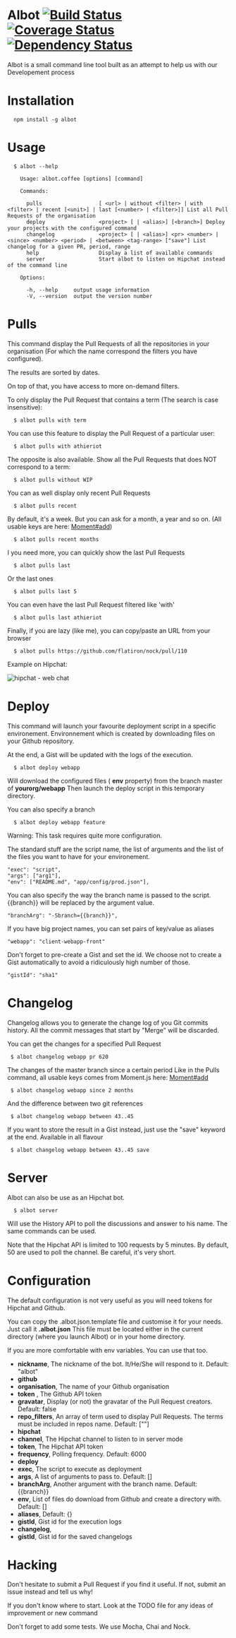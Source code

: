 Albot [![Build Status](https://secure.travis-ci.org/boxuk/albot.png)](http://travis-ci.org/boxuk/albot) [![Coverage Status](https://coveralls.io/repos/boxuk/albot/badge.png?branch=master)](https://coveralls.io/r/boxuk/albot?branch=master) [![Dependency Status](https://gemnasium.com/boxuk/albot.png)](https://gemnasium.com/boxuk/albot)
=====

Albot is a small command line tool built as an attempt to help us with our Developement process

Installation
============

      npm install -g albot

Usage
=====
 
      $ albot --help                                                                                                                                                                                                           

        Usage: albot.coffee [options] [command]

        Commands:

          pulls                  [ <url> | without <filter> | with <filter> | recent [<unit>] | last [<number> | <filter>]] List all Pull Requests of the organisation
          deploy                 <project> [ | <alias>] [<branch>] Deploy your projects with the configured command
          changelog              <project> [ | <alias>] <pr> <number> | <since> <number> <period> | <between> <tag-range> ["save"] List changelog for a given PR, period, range
          help                   Display a list of available commands
          server                 Start albot to listen on Hipchat instead of the command line

        Options:

          -h, --help     output usage information
          -V, --version  output the version number

Pulls
=====

This command display the Pull Requests of all the repositories in your organisation
(For which the name correspond the filters you have configured).

The results are sorted by dates.

On top of that, you have access to more on-demand filters.

To only display the Pull Request that contains a term (The search is case insensitive):

      $ albot pulls with term

You can use this feature to display the Pull Request of a particular user:

      $ albot pulls with athieriot

The opposite is also available. Show all the Pull Requests that does NOT correspond to a term:

      $ albot pulls without WIP

You can as well display only recent Pull Requests

      $ albot pulls recent

By default, it's a week. But you can ask for a month, a year and so on. (All usable keys are here: [Moment#add](http://momentjs.com/docs/#/manipulating/add/))

      $ albot pulls recent months
      
I you need more, you can quickly show the last Pull Requests

      $ albot pulls last

Or the last ones

      $ albot pulls last 5

You can even have the last Pull Request filtered like 'with'

      $ albot pulls last athieriot

Finally, if you are lazy (like me), you can copy/paste an URL from your browser

      $ albot pulls https://github.com/flatiron/nock/pull/110

Example on Hipchat:

![hipchat - web chat](https://f.cloud.github.com/assets/661901/550556/8410e2fe-c314-11e2-9c1f-eb2f56489e4b.png)

Deploy
======

This command will launch your favourite deployment script in a specific environement.
Environnement which is created by downloading files on your Github repository.

At the end, a Gist will be updated with the logs of the execution.

      $ albot deploy webapp

Will download the configured files ( __env__ property) from the branch master of __yourorg/webapp__ 
Then launch the deploy script in this temporary directory.

You can also specify a branch

      $ albot deploy webapp feature

Warning: This task requires quite more configuration.

The standard stuff are the script name, the list of arguments and the list of the files you want to have for your environement.

    "exec": "script",
    "args": ["arg1"],
    "env": ["README.md", "app/config/prod.json"],

You can also specify the way the branch name is passed to the script. {{branch}} will be replaced by the argument value.

    "branchArg": "-Sbranch={{branch}}",

If you have big project names, you can set pairs of key/value as aliases

    "webapp": "client-webapp-front"

Don't forget to pre-create a Gist and set the id.
We choose not to create a Gist automatically to avoid a ridiculously high number of those.

    "gistId": "sha1"

Changelog
=========

Changelog allows you to generate the change log of you Git commits history.
All the commit messages that start by "Merge" will be discarded.

You can get the changes for a specified Pull Request 

     $ albot changelog webapp pr 620

The changes of the master branch since a certain period
Like in the Pulls command, all usable keys comes from Moment.js here: [Moment#add](http://momentjs.com/docs/#/manipulating/add/)

     $ albot changelog webapp since 2 months

And the difference between two git references

     $ albot changelog webapp between 43..45

If you want to store the result in a Gist instead, just use the "save" keyword at the end.
Available in all flavour

     $ albot changelog webapp between 43..45 save

Server
======

Albot can also be use as an Hipchat bot.

      $ albot server

Will use the History API to poll the discussions and answer to his name.
The same commands can be used.

Note that the Hipchat API is limited to 100 requests by 5 minutes.
By default, 50 are used to poll the channel.
Be careful, it's very short.

Configuration
=============

The default configuration is not very useful as you will need tokens for Hipchat and Github.

You can copy the .albot.json.template file and customise it for your needs. Just call it __.albot.json__
This file must be located either in the current directory (where you launch Albot) or in your home directory.

If you are more comfortable with env variables. You can use that too.

- __nickname__, The nickname of the bot. It/He/She will respond to it. Default: "albot"
- __github__
 - __organisation__, The name of your Github organisation
 - __token__ , The Github API token
 - __gravatar__, Display (or not) the gravatar of the Pull Request creators. Default: false
 - __repo_filters__, An array of term used to display Pull Requests. The terms must be included in repos name. Default: [""]
- __hipchat__
 - __channel__, The Hipchat channel to listen to in server mode
 - __token__, The Hipchat API token
 - __frequency__, Polling frequency. Default: 6000
- __deploy__
 - __exec__, The script to execute as deployment
 - __args__, A list of arguments to pass to. Default: []
 - __branchArg__, Another argument with the branch name. Default: {{branch}}
 - __env__, List of files do download from Github and create a directory with. Default: []
 - __aliases__, Default: {}
 - __gistId__, Gist id for the execution logs
- __changelog__,
 - __gistId__, Gist id for the saved changelogs

Hacking
=======

Don't hesitate to submit a Pull Request if you find it useful.
If not, submit an issue instead and tell us why!

If you don't know where to start. Look at the TODO file for any ideas of improvement or new command

Don't forget to add some tests. We use Mocha, Chai and Nock.
